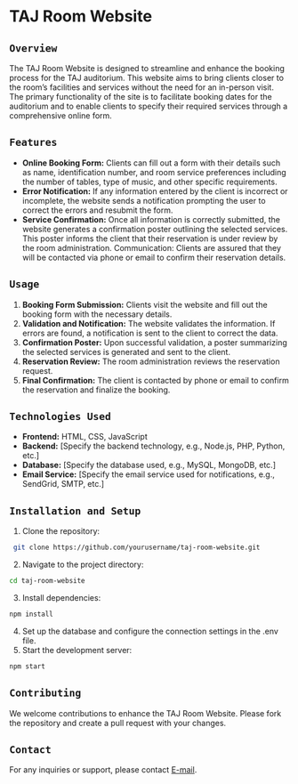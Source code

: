 # TAJ Room Website
## `Overview`
The TAJ Room Website is designed to streamline and enhance the booking process for the TAJ auditorium. This website aims to bring clients closer to the room’s facilities and services without the need for an in-person visit. The primary functionality of the site is to facilitate booking dates for the auditorium and to enable clients to specify their required services through a comprehensive online form.

## `Features`
* **Online Booking Form:** Clients can fill out a form with their details such as name, identification number, and room service preferences including the number of tables, type of music, and other specific requirements.
* **Error Notification:** If any information entered by the client is incorrect or incomplete, the website sends a notification prompting the user to correct the errors and resubmit the form.
* **Service Confirmation:** Once all information is correctly submitted, the website generates a confirmation poster outlining the selected services. This poster informs the client that their reservation is under review by the room administration.
Communication: Clients are assured that they will be contacted via phone or email to confirm their reservation details.
## `Usage`
1. **Booking Form Submission:** Clients visit the website and fill out the booking form with the necessary details.
2. **Validation and Notification:** The website validates the information. If errors are found, a notification is sent to the client to correct the data.
3. **Confirmation Poster:** Upon successful validation, a poster summarizing the selected services is generated and sent to the client.
4. **Reservation Review:** The room administration reviews the reservation request.
5. **Final Confirmation:** The client is contacted by phone or email to confirm the reservation and finalize the booking.
## `Technologies Used`
* **Frontend:** HTML, CSS, JavaScript
* **Backend:** [Specify the backend technology, e.g., Node.js, PHP, Python, etc.]
* **Database:** [Specify the database used, e.g., MySQL, MongoDB, etc.]
* **Email Service:** [Specify the email service used for notifications, e.g., SendGrid, SMTP, etc.]
## `Installation and Setup`
1. Clone the repository:
```bash
 git clone https://github.com/yourusername/taj-room-website.git
```
2. Navigate to the project directory:
```bash
cd taj-room-website
```
3. Install dependencies:
```bash
npm install
```
4. Set up the database and configure the connection settings in the .env file.
5. Start the development server:
```bash
npm start
```
## `Contributing`
We welcome contributions to enhance the TAJ Room Website. Please fork the repository and create a pull request with your changes.

## `Contact`
For any inquiries or support, please contact [E-mail](BENLAAZIZ.HAMZA@gmail.com).
